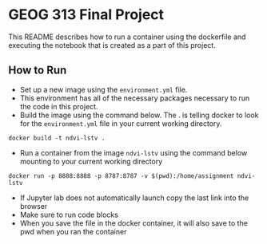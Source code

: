 # GEOG 313 Final Project
This README describes how to run a container using the dockerfile and executing the notebook that is created as a part of this project.

## How to Run
- Set up a new image using the `environment.yml` file.
- This environment has all of the necessary packages necessary to run the code in this project.
- Build the image using the command below.  The . is telling docker to look for the `environment.yml` file in your current working directory. 
```
docker build -t ndvi-lstv .
```
- Run a container from the image `ndvi-lstv` using the command below mounting to your current working directory
```
docker run -p 8888:8888 -p 8787:8787 -v $(pwd):/home/assignment ndvi-lstv
```
- If Jupyter lab does not automatically launch copy the last link into the browser
- Make sure to run code blocks
- When you save the file in the docker container, it will also save to the pwd when you ran the container 
